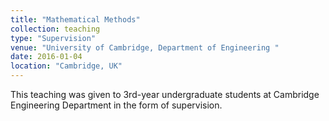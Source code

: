 ```yaml
---
title: "Mathematical Methods"
collection: teaching
type: "Supervision"
venue: "University of Cambridge, Department of Engineering "
date: 2016-01-04
location: "Cambridge, UK"
---
```


This teaching was given to 3rd-year undergraduate students at Cambridge Engineering Department in the form of supervision.

